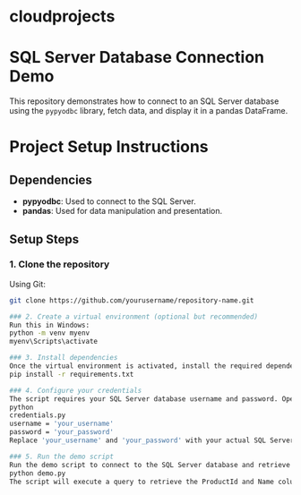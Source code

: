 # cloudprojects
# SQL Server Database Connection Demo

This repository demonstrates how to connect to an SQL Server database using the `pypyodbc` library, fetch data, and display it in a pandas DataFrame.

# Project Setup Instructions

## Dependencies
- **pypyodbc**: Used to connect to the SQL Server.
- **pandas**: Used for data manipulation and presentation.

## Setup Steps

### 1. Clone the repository
Using Git:

```bash
git clone https://github.com/yourusername/repository-name.git

### 2. Create a virtual environment (optional but recommended)
Run this in Windows:
python -m venv myenv
myenv\Scripts\activate

### 3. Install dependencies
Once the virtual environment is activated, install the required dependencies from the requirements.txt file:
pip install -r requirements.txt

### 4. Configure your credentials
The script requires your SQL Server database username and password. Open the credentials.py file and add your credentials:
python
credentials.py
username = 'your_username'
password = 'your_password'
Replace 'your_username' and 'your_password' with your actual SQL Server credentials.

### 5. Run the demo script
Run the demo script to connect to the SQL Server database and retrieve data:
python demo.py
The script will execute a query to retrieve the ProductId and Name columns from the SalesLT.Product table and display the result in a pandas DataFrame.